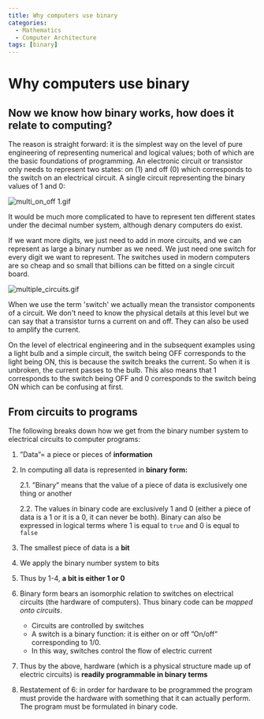 ```yaml
---
title: Why computers use binary
categories:
  - Mathematics
  - Computer Architecture
tags: [binary]
---
```


# Why computers use binary

## Now we know how binary works, how does it relate to computing?

The reason is straight forward: it is the simplest way on the level of pure
engineering of representing numerical and logical values; both of which are the
basic foundations of programming. An electronic circuit or transistor only needs
to represent two states: on (1) and off (0) which corresponds to the switch on
an electrical circuit. A single circuit representing the binary values of 1 and
0:

![multi_on_off 1.gif](../../_img/multi_on_off.gif)

It would be much more complicated to have to represent ten different states
under the decimal number system, although denary computers do exist.

If we want more digits, we just need to add in more circuits, and we can
represent as large a binary number as we need. We just need one switch for every
digit we want to represent. The switches used in modern computers are so cheap
and so small that billions can be fitted on a single circuit board.

![multiple_circuits.gif](../../_img/multiple_circuits.gif)

When we use the term 'switch' we actually mean the transistor components of a
circuit. We don't need to know the physical details at this level but we can say
that a transistor turns a current on and off. They can also be used to amplify
the current.

On the level of electrical engineering and in the subsequent examples using a
light bulb and a simple circuit, the switch being OFF corresponds to the light
being ON, this is because the switch breaks the current. So when it is unbroken,
the current passes to the bulb. This also means that 1 corresponds to the switch
being OFF and 0 corresponds to the switch being ON which can be confusing at
first.

## From circuits to programs

The following breaks down how we get from the binary number system to electrical
circuits to computer programs:

1. ”Data”= a piece or pieces of **information**

1. In computing all data is represented in **binary form:**

   2.1. ”Binary” means that the value of a piece of data is exclusively one
   thing or another

   2.2. The values in binary code are exclusively 1 and 0 (either a piece of
   data is a 1 or it is a 0, it can never be both). Binary can also be expressed
   in logical terms where 1 is equal to `true` and 0 is equal to `false`

1. The smallest piece of data is a **bit**

1. We apply the binary number system to bits

1. Thus by 1-4, **a bit is either 1 or 0**

1. Binary form bears an isomorphic relation to switches on electrical circuits
   (the hardware of computers). Thus binary code can be _mapped onto circuits_.

   - Circuits are controlled by switches
   - A switch is a binary function: it is either on or off ”On/off”
     corresponding to 1/0.
   - In this way, switches control the flow of electric current

1. Thus by the above, hardware (which is a physical structure made up of
   electric circuits) is **readily programmable in binary terms**

1. Restatement of 6: in order for hardware to be programmed the program must
   provide the hardware with something that it can actually perform. The program
   must be formulated in binary code.
